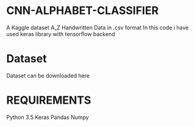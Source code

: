 # CNN-ALPHABET-CLASSIFIER
A Kaggle dataset A_Z Handwritten Data in .csv format
In this code i have used keras library with tensorflow backend

# Dataset
Dataset can be downloaded here


# REQUIREMENTS
Python 3.5
Keras
Pandas
Numpy
